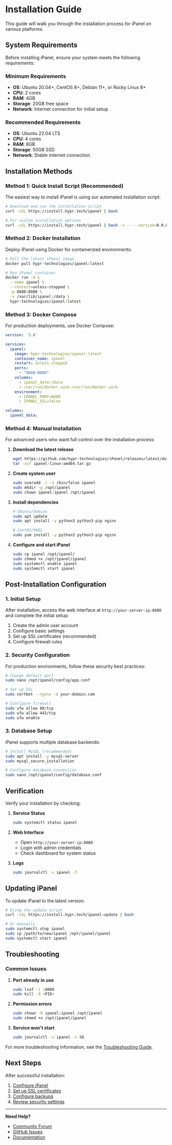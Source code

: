 # Installation Guide

This guide will walk you through the installation process for iPanel on various platforms.

## System Requirements

Before installing iPanel, ensure your system meets the following requirements:

### Minimum Requirements
- **OS**: Ubuntu 20.04+, CentOS 8+, Debian 11+, or Rocky Linux 8+
- **CPU**: 2 cores
- **RAM**: 4GB
- **Storage**: 20GB free space
- **Network**: Internet connection for initial setup

### Recommended Requirements
- **OS**: Ubuntu 22.04 LTS
- **CPU**: 4 cores
- **RAM**: 8GB
- **Storage**: 50GB SSD
- **Network**: Stable internet connection

## Installation Methods

### Method 1: Quick Install Script (Recommended)

The easiest way to install iPanel is using our automated installation script:

```bash
# Download and run the installation script
curl -sSL https://install.hypr.tech/ipanel | bash

# For custom installation options
curl -sSL https://install.hypr.tech/ipanel | bash -s -- --version=8.0.0 --port=8080
```

### Method 2: Docker Installation

Deploy iPanel using Docker for containerized environments:

```bash
# Pull the latest iPanel image
docker pull hypr-technologies/ipanel:latest

# Run iPanel container
docker run -d \
  --name ipanel \
  --restart=unless-stopped \
  -p 8080:8080 \
  -v /var/lib/ipanel:/data \
  hypr-technologies/ipanel:latest
```

### Method 3: Docker Compose

For production deployments, use Docker Compose:

```yaml
version: '3.8'

services:
  ipanel:
    image: hypr-technologies/ipanel:latest
    container_name: ipanel
    restart: unless-stopped
    ports:
      - "8080:8080"
    volumes:
      - ipanel_data:/data
      - /var/run/docker.sock:/var/run/docker.sock
    environment:
      - IPANEL_PORT=8080
      - IPANEL_SSL=false

volumes:
  ipanel_data:
```

### Method 4: Manual Installation

For advanced users who want full control over the installation process:

1. **Download the latest release**
   ```bash
   wget https://github.com/hypr-technologies/iPanel/releases/latest/download/ipanel-linux-amd64.tar.gz
   tar -xzf ipanel-linux-amd64.tar.gz
   ```

2. **Create system user**
   ```bash
   sudo useradd -r -s /bin/false ipanel
   sudo mkdir -p /opt/ipanel
   sudo chown ipanel:ipanel /opt/ipanel
   ```

3. **Install dependencies**
   ```bash
   # Ubuntu/Debian
   sudo apt update
   sudo apt install -y python3 python3-pip nginx

   # CentOS/RHEL
   sudo yum install -y python3 python3-pip nginx
   ```

4. **Configure and start iPanel**
   ```bash
   sudo cp ipanel /opt/ipanel/
   sudo chmod +x /opt/ipanel/ipanel
   sudo systemctl enable ipanel
   sudo systemctl start ipanel
   ```

## Post-Installation Configuration

### 1. Initial Setup

After installation, access the web interface at `http://your-server-ip:8080` and complete the initial setup:

1. Create the admin user account
2. Configure basic settings
3. Set up SSL certificates (recommended)
4. Configure firewall rules

### 2. Security Configuration

For production environments, follow these security best practices:

```bash
# Change default port
sudo nano /opt/ipanel/config/app.conf

# Set up SSL
sudo certbot --nginx -d your-domain.com

# Configure firewall
sudo ufw allow 80/tcp
sudo ufw allow 443/tcp
sudo ufw enable
```

### 3. Database Setup

iPanel supports multiple database backends:

```bash
# Install MySQL (recommended)
sudo apt install -y mysql-server
sudo mysql_secure_installation

# Configure database connection
sudo nano /opt/ipanel/config/database.conf
```

## Verification

Verify your installation by checking:

1. **Service Status**
   ```bash
   sudo systemctl status ipanel
   ```

2. **Web Interface**
   - Open `http://your-server-ip:8080`
   - Login with admin credentials
   - Check dashboard for system status

3. **Logs**
   ```bash
   sudo journalctl -u ipanel -f
   ```

## Updating iPanel

To update iPanel to the latest version:

```bash
# Using the update script
curl -sSL https://install.hypr.tech/ipanel-update | bash

# Or manually
sudo systemctl stop ipanel
sudo cp /path/to/new/ipanel /opt/ipanel/ipanel
sudo systemctl start ipanel
```

## Troubleshooting

### Common Issues

1. **Port already in use**
   ```bash
   sudo lsof -i :8080
   sudo kill -9 <PID>
   ```

2. **Permission errors**
   ```bash
   sudo chown -R ipanel:ipanel /opt/ipanel
   sudo chmod +x /opt/ipanel/ipanel
   ```

3. **Service won't start**
   ```bash
   sudo journalctl -u ipanel -n 50
   ```

For more troubleshooting information, see the [Troubleshooting Guide](troubleshooting.md).

## Next Steps

After successful installation:

1. [Configure iPanel](configuration.md)
2. [Set up SSL certificates](ssl.md)
3. [Configure backups](backup.md)
4. [Review security settings](security.md)

---

**Need Help?**
- [Community Forum](https://forum.hypr.tech)
- [GitHub Issues](https://github.com/hypr-technologies/iPanel/issues)
- [Documentation](https://docs.noahdummett.com/ipanel)
